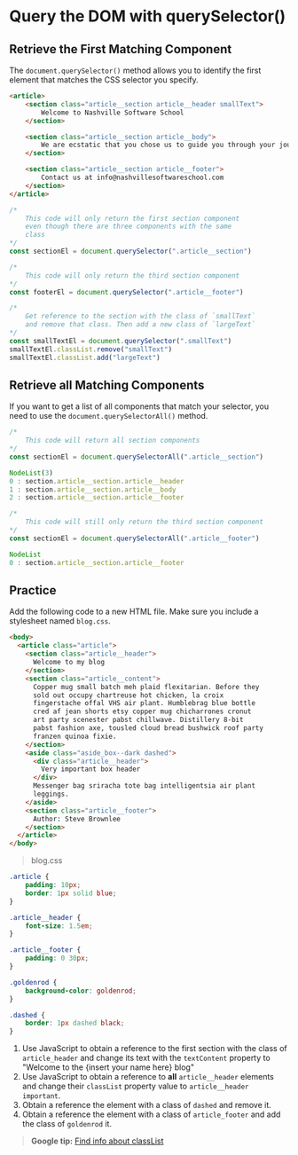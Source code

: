 # Query the DOM with querySelector()

## Retrieve the First Matching Component

The `document.querySelector()` method allows you to identify the first element that matches the CSS selector you specify.

```html
<article>
    <section class="article__section article__header smallText">
        Welcome to Nashville Software School
    </section>

    <section class="article__section article__body">
        We are ecstatic that you chose us to guide you through your journey to being a software developer.
    </section>

    <section class="article__section article__footer">
        Contact us at info@nashvillesoftwareschool.com
    </section>
</article>
```

```js
/*
    This code will only return the first section component
    even though there are three components with the same
    class
*/
const sectionEl = document.querySelector(".article__section")

/*
    This code will only return the third section component
*/
const footerEl = document.querySelector(".article__footer")

/*
    Get reference to the section with the class of `smallText`
    and remove that class. Then add a new class of `largeText`
*/
const smallTextEl = document.querySelector(".smallText")
smallTextEl.classList.remove("smallText")
smallTextEl.classList.add("largeText")
```

## Retrieve all Matching Components

If you want to get a list of all components that match your selector, you need to use the `document.querySelectorAll()` method.

```js
/*
    This code will return all section components
*/
const sectionEl = document.querySelectorAll(".article__section")

NodeList(3)
0 : section.article__section.article__header
1 : section.article__section.article__body
2 : section.article__section.article__footer
```

```js
/*
    This code will still only return the third section component
*/
const sectionEl = document.querySelectorAll(".article__footer")

NodeList
0 : section.article__section.article__footer
```

## Practice

Add the following code to a new HTML file. Make sure you include a stylesheet named `blog.css`.

```html
<body>
  <article class="article">
    <section class="article__header">
      Welcome to my blog
    </section>
    <section class="article__content">
      Copper mug small batch meh plaid flexitarian. Before they
      sold out occupy chartreuse hot chicken, la croix
      fingerstache offal VHS air plant. Humblebrag blue bottle
      cred af jean shorts etsy copper mug chicharrones cronut
      art party scenester pabst chillwave. Distillery 8-bit
      pabst fashion axe, tousled cloud bread bushwick roof party
      franzen quinoa fixie.
    </section>
    <aside class="aside_box--dark dashed">
      <div class="article__header">
        Very important box header
      </div>
      Messenger bag sriracha tote bag intelligentsia air plant
      leggings.
    </aside>
    <section class="article__footer">
      Author: Steve Brownlee
    </section>
  </article>
</body>
```

> blog.css

```css
.article {
    padding: 10px;
    border: 1px solid blue;
}

.article__header {
    font-size: 1.5em;
}

.article__footer {
    padding: 0 30px;
}

.goldenrod {
    background-color: goldenrod;
}

.dashed {
    border: 1px dashed black;
}
```

1. Use JavaScript to obtain a reference to the first section with the class of `article_header` and change its text with the `textContent` property to "Welcome to the {insert your name here} blog"
1. Use JavaScript to obtain a reference to **all** `article__header` elements and change their `classList` property value to `article__header important`.
1. Obtain a reference the element with a class of `dashed` and remove it.
1. Obtain a reference the element with a class of `article_footer` and add the class of `goldenrod` it.

> **Google tip:** [Find info about classList](http://lmgtfy.com/?q=mdn+javascript+classlist)

